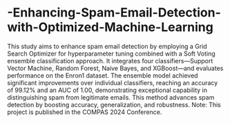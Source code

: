 # -Enhancing-Spam-Email-Detection-with-Optimized-Machine-Learning
This study aims to enhance spam email detection by employing a Grid Search Optimizer for hyperparameter tuning combined with a Soft Voting ensemble classification approach. It integrates four classifiers—Support Vector Machine, Random Forest, Naive Bayes, and XGBoost—and evaluates performance on the Enron1 dataset. The ensemble model achieved significant improvements over individual classifiers, reaching an accuracy of 99.12% and an AUC of 1.00, demonstrating exceptional capability in distinguishing spam from legitimate emails. This method advances spam detection by boosting accuracy, generalization, and robustness.
Note: This project is published in the COMPAS 2024 Conference.
